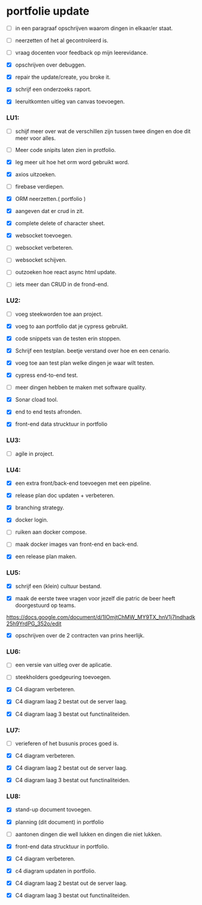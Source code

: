 # portfolie update


- [ ] in een paragraaf opschrijven waarom dingen in elkaar/er staat.

- [ ] neerzetten of het al gecontroleerd is.

- [ ] vraag docenten voor feedback op mijn leerevidance.

- [x] opschrijven over debuggen.

- [x] repair the update/create, you broke it.

- [x] schrijf een onderzoeks raport.

- [x] leeruitkomten uitleg van canvas toevoegen.


### LU1:

- [ ] schijf meer over wat de verschillen zijn tussen twee dingen en doe dit meer voor alles.

- [ ] Meer code snipits laten zien in protfolio.

- [x] leg meer uit hoe het orm word gebruikt word.

- [x] axios uitzoeken.

- [ ] firebase verdiepen.

- [x] ORM neerzetten.( portfolio )

- [x] aangeven dat er crud in zit.

- [x] complete delete of character sheet.

- [x] websocket toevoegen.

- [ ] websocket verbeteren.

- [ ] websocket schijven.

- [ ] outzoeken hoe react async html update.

- [ ] iets meer dan CRUD in de frond-end.

### LU2:

- [ ] voeg steekworden toe aan project.

- [x] voeg to aan portfolio dat je cypress gebruikt.

- [x] code snippets van de testen erin stoppen.

- [x] Schrijf een testplan. beetje verstand over hoe en een cenario.

- [x] voeg toe aan test plan welke dingen je waar wilt testen.

- [x] cypress end-to-end test.

- [ ] meer dingen hebben te maken met software quality.

- [x] Sonar cload tool.

- [x] end to end tests afronden.

- [x] front-end data strucktuur in portfolio 

### LU3:

- [ ] agile in project.

### LU4:

- [x] een extra front/back-end toevoegen met een pipeline.

- [x] release plan doc updaten + verbeteren.

- [x] branching strategy.

- [x] docker login.

- [ ] ruiken aan docker compose.

- [ ] maak docker images van front-end en back-end.

- [x] een release plan maken.

### LU5:

- [x] schrijf een (klein) cultuur bestand.

- [x] maak de eerste twee vragen voor jezelf die patric de beer heeft doorgestuurd op teams.

https://docs.google.com/document/d/1IOmjtChMW_MY9TX_hnV1j7Indhadk25h9YrdPG_352o/edit

- [x] opschrijven over de 2 contracten van prins heerlijk.

### LU6:

- [ ] een versie van uitleg over de aplicatie.

- [ ] steekholders goedgeuring toevoegen.

- [x] C4 diagram verbeteren.

- [x] C4 diagram laag 2 bestat out de server laag.

- [x] C4 diagram laag 3 bestat out functinaliteiden.

### LU7:

- [ ] verieferen of het busunis proces goed is.

- [x] C4 diagram verbeteren.

- [x] C4 diagram laag 2 bestat out de server laag.

- [x] C4 diagram laag 3 bestat out functinaliteiden.

### LU8:

- [x] stand-up document tovoegen.

- [x] planning (dit document) in portfolio

- [ ] aantonen dingen die well lukken en dingen die niet lukken.

- [x] front-end data strucktuur in portfolio. 

- [x] C4 diagram verbeteren.

- [x] c4 diagram updaten in portfolio.

- [x] C4 diagram laag 2 bestat out de server laag.

- [x] C4 diagram laag 3 bestat out functinaliteiden.
